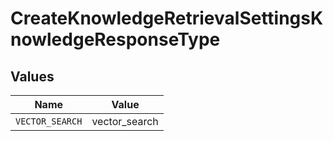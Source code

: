 # CreateKnowledgeRetrievalSettingsKnowledgeResponseType


## Values

| Name            | Value           |
| --------------- | --------------- |
| `VECTOR_SEARCH` | vector_search   |